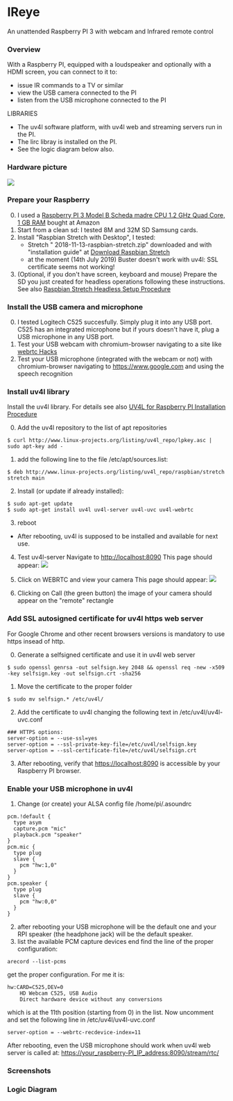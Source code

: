 # IReye
An unattended Raspberry PI 3 with webcam and Infrared remote control

### Overview
With a Raspberry PI, equipped with a loudspeaker and optionally with a HDMI screen, you can connect to it to:
- issue IR commands to a TV or similar
- view the USB camera connected to the PI
- listen from the USB microphone connected to the PI

LIBRARIES

- The uv4l software platform, with uv4l web and streaming servers run in the PI.
- The lirc libray is installed on the PI. 
- See the logic diagram below also.

### Hardware picture
[![](https://github.com/guido57/IReye/blob/master/screenshots/IReye%20picture%20with%20labels.PNG)](https://github.com/guido57/IReye/blob/master/screenshots/IReye%20picture%20with%20labels.PNG)

### Prepare your Raspberry
0. I used a [Raspberry PI 3 Model B Scheda madre CPU 1.2 GHz Quad Core, 1 GB RAM](https://www.amazon.it/gp/product/B01CD5VC92/ref=oh_aui_search_detailpage?ie=UTF8&psc=1) bought at Amazon
1. Start from a clean sd: I tested 8M and 32M SD Samsung cards.
2. Install "Raspbian Stretch with Desktop", I tested:
   - Stretch "	2018-11-13-raspbian-stretch.zip" downloaded and with "installation guide" at [Download Raspbian Stretch](http://downloads.raspberrypi.org/raspbian/images/raspbian-2018-11-15/)
   - at the moment (14th July 2019) Buster doesn't work with uv4l: SSL certificate seems not working!
 3. (Optional, if you don't have screen, keyboard and mouse) Prepare the SD you just created for headless operations following these instructions. See also [Raspbian Stretch Headless Setup Procedure](https://www.raspberrypi.org/forums/viewtopic.php?t=191252) 

### Install the USB camera and microphone
0. I tested Logitech C525 succesfully. Simply plug it into any USB port. C525 has an integrated microphone but if yours doesn't have it, plug a USB microphone in any USB port.
1. Test your USB webcam with chromium-browser navigating to a site like [webrtc Hacks](https://webrtchacks.github.io/WebRTC-Camera-Resolution/)
2. Test your USB microphone (integrated with the webcam or not) with chromium-browser navigating to https://www.google.com and using the speech recognition 

### Install uv4l library
Install the uv4l library. For details see also [UV4L for Raspberry PI Installation Procedure](https://www.linux-projects.org/uv4l/installation/) 
 
0. Add the uv4l repository to the list of apt repositories
```
$ curl http://www.linux-projects.org/listing/uv4l_repo/lpkey.asc | sudo apt-key add -
```
1. add the following line to the file /etc/apt/sources.list:
```
$ deb http://www.linux-projects.org/listing/uv4l_repo/raspbian/stretch stretch main
```
2. Install (or update if already installed):
```
$ sudo apt-get update
$ sudo apt-get install uv4l uv4l-server uv4l-uvc uv4l-webrtc
```
3. reboot
- After rebooting, uv4l is supposed to be installed and available for next use. 

4. Test uv4l-server 
Navigate to [http://localhost:8090](http://localhost:8090)
This page should appear:
[![](https://github.com/guido57/IReye/blob/master/screenshots/UV4L%20Streaming%20Server%20Home%20Page.PNG)](https://github.com/guido57/IReye/blob/master/screenshots/UV4L%20Streaming%20Server%20Home%20Page.PNG)


5. Click on WEBRTC and view your camera
This page should appear:
[![](https://github.com/guido57/IReye/blob/master/screenshots/UV4L%20Streaming%20Server%20-%20Web%20RTC.PNG)](https://github.com/guido57/IReye/blob/master/screenshots/UV4L%20Streaming%20Server%20-%20Web%20RTC.PNG)


 
6. Clicking on Call (the green button) the image of your camera should appear on the "remote" rectangle

### Add SSL autosigned certificate for uv4l https web server
For Google Chrome and other recent browsers versions is mandatory to use https insead of http.

0. Generate a selfsigned certificate and use it in uv4l web server
```
$ sudo openssl genrsa -out selfsign.key 2048 && openssl req -new -x509 -key selfsign.key -out selfsign.crt -sha256
```
1. Move the certificate to the proper folder
```
$ sudo mv selfsign.* /etc/uv4l/
```
2. Add the certificate to uv4l changing the following text in /etc/uv4l/uv4l-uvc.conf
```
### HTTPS options:
server-option = --use-ssl=yes
server-option = --ssl-private-key-file=/etc/uv4l/selfsign.key
server-option = --ssl-certificate-file=/etc/uv4l/selfsign.crt
```
3. After rebooting, verify that [https://localhost:8090](https://localhost:8090) is accessible by your Raspberry PI browser.

### Enable your USB microphone in uv4l
1. Change (or create) your ALSA config file /home/pi/.asoundrc
```
pcm.!default {
  type asym
  capture.pcm "mic"
  playback.pcm "speaker"
}
pcm.mic {
  type plug
  slave {
    pcm "hw:1,0"
  }
}
pcm.speaker {
  type plug
  slave {
    pcm "hw:0,0"
  }
}
```
2. after rebooting your USB microphone will be the default one and your RPI speaker (the headphone jack) will be the default speaker.
3. list the available PCM capture devices end find the line of the proper configuration:
```
arecord --list-pcms
```
get the proper configuration. For me it is: 
```
hw:CARD=C525,DEV=0
    HD Webcam C525, USB Audio
    Direct hardware device without any conversions
```
which is at the 11th position (starting from 0) in the list.
Now uncomment and set the following line in /etc/uv4l/uv4l-uvc.conf
```
server-option = --webrtc-recdevice-index=11
```
After rebooting, even the USB microphone should work when uv4l web server is called at: [https://your_raspberry-PI_IP_address:8090/stream/rtc/](https://your_raspberry-PI_IP_address:8090/stream/rtc/)


### Screenshots

### Logic Diagram 
